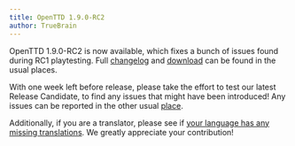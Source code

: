 ```yaml
---
title: OpenTTD 1.9.0-RC2
author: TrueBrain
---
```


OpenTTD 1.9.0-RC2 is now available, which fixes a bunch of issues found during RC1 playtesting.
Full [changelog](https://proxy.binaries.openttd.org/openttd-releases/1.9.0-RC2/changelog.txt) and [download](https://www.openttd.org/downloads/openttd-releases/testing.html) can be found in the usual places.

With one week left before release, please take the effort to test our latest Release Candidate, to find any issues that might have been introduced!
Any issues can be reported in the other usual [place](https://github.com/OpenTTD/OpenTTD/issues).

Additionally, if you are a translator, please see if [your language has any missing translations](https://translator.openttd.org/project/openttd-trunk).
We greatly appreciate your contribution!
